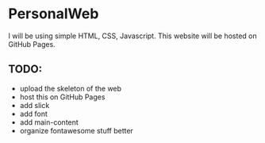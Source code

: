 # PersonalWeb

I will be using simple HTML, CSS, Javascript. This website will be hosted on GitHub Pages.

## TODO:

- upload the skeleton of the web
- host this on GitHub Pages
- add slick
- add font
- add main-content
- organize fontawesome stuff better
